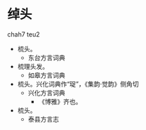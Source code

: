 







# 绰头
chah7 teu2
+ 梳头。
  * 东台方言词典
+ 梳理头发。
  * 如皋方言词典
+ 梳头。兴化词典作“珿”，《集韵·觉韵》侧角切
  * 兴化方言词典
    - 《博雅》齐也。
+ 梳头。
  * 泰县方言志
